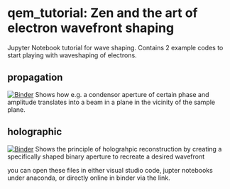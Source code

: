 # qem_tutorial: Zen and the art of electron wavefront shaping
Jupyter Notebook tutorial for wave shaping.
Contains 2 example codes to start playing with waveshaping of electrons. 

## propagation 
[![Binder](https://mybinder.org/badge_logo.svg)](https://mybinder.org/v2/gh/joverbee/qem_tutorial/HEAD?labpath=https%3A%2F%2Fgithub.com%2Fjoverbee%2Fqem_tutorial%2Fblob%2Fmain%2Fpropagation.ipynb)
Shows how e.g. a condensor aperture of certain phase and amplitude translates into a beam in a plane in the vicinity of the sample plane.

## holographic 
[![Binder](https://mybinder.org/badge_logo.svg)](https://mybinder.org/v2/gh/joverbee/qem_tutorial/HEAD?labpath=https%3A%2F%2Fgithub.com%2Fjoverbee%2Fqem_tutorial%2Fblob%2Fmain%2Fholographic.ipynb)
Shows the principle of holograhpic reconstruction by creating a specifically shaped binary aperture to recreate a desired wavefront

you can open these files in either visual studio code, jupter notebooks under anaconda, or directly online in binder via the link.
